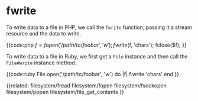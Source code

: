 # fwrite

To write data to a file in PHP, we call the `fwrite` function, passing it a
stream resource and the data to write.

{{code:php
    $f = fopen('/path/to/foobar', 'w');
    fwrite($f, 'chars');
    fclose($f);
}}

To write data to a file in Ruby, we first get a `File` instance and then call
the `File#write` instance method.

{{code:ruby
    File.open('/path/to/foobar', 'w') do |f|
      f.write 'chars'
    end
}}


{{related:
    filesystem/fread
    filesystem/fopen
    filesystem/fsockopen
    filesystem/popen
    filesystem/file_get_contents
}}

